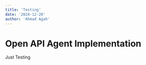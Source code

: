 ```yaml
---
title: 'Testing'
date: '2024-12-20'
author: 'Ahmad Agah'
---
```


# Open API Agent Implementation

Just Testing
